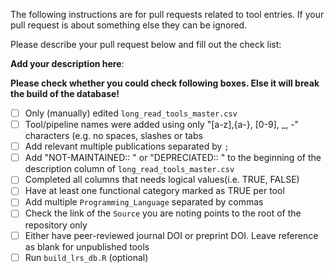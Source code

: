 The following instructions are for pull requests related to tool entries.
If your pull request is about something else they can be ignored.

Please describe your pull request below and fill out the check list:

**Add your description here**:

**Please check whether you could check following boxes. Else it will break the build of the database!**

- [ ] Only (manually) edited `long_read_tools_master.csv`
- [ ] Tool/pipeline names were added using only "[a-z],{a-}, [0-9], _, -" characters (e.g. no spaces, slashes or tabs
- [ ] Add relevant multiple publications separated by `;`
- [ ] Add "NOT-MAINTAINED:: " or "DEPRECIATED:: " to the beginning of the description column of `long_read_tools_master.csv`
- [ ] Completed all columns that needs logical values(i.e. TRUE, FALSE)
- [ ] Have at least one functional category marked as TRUE per tool
- [ ] Add multiple `Programming_Language` separated by commas
- [ ] Check the link of the `Source` you are noting points to the root of the repository only
- [ ] Either have peer-reviewed journal DOI or preprint DOI. Leave reference as blank for unpublished tools
- [ ] Run `build_lrs_db.R` (optional)
